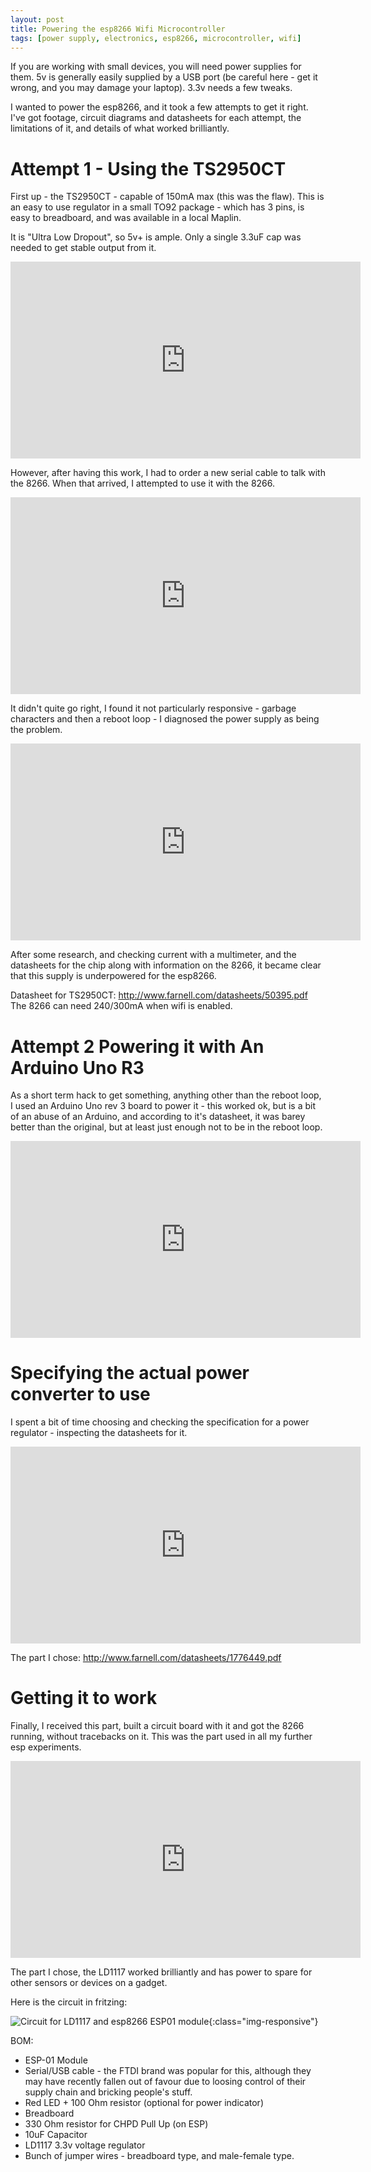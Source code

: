 ```yaml
---
layout: post
title: Powering the esp8266 Wifi Microcontroller
tags: [power supply, electronics, esp8266, microcontroller, wifi]
---
```

If you are working with small devices, you will need power supplies for them. 5v is generally easily supplied by a USB port (be careful here - get it wrong, and you may damage your laptop). 3.3v needs a few tweaks.

I wanted to power the esp8266, and it took a few attempts to get it right. I've got footage, circuit diagrams and datasheets for each attempt, the limitations of it, and details of what worked brilliantly.

# Attempt 1 - Using the TS2950CT

First up - the TS2950CT - capable of 150mA max (this was the flaw).
This is an easy to use regulator in a small TO92 package - which has 3 pins, is easy to breadboard, and was available in a local Maplin. 

It is "Ultra Low Dropout", so 5v+ is ample. Only a single 3.3uF cap was needed to get stable output from it. 

<div class="embed-responsive embed-responsive-16by9">
<iframe width="560" height="315" src="https://www.youtube.com/embed/TiqSaNfcxJo?rel=0" frameborder="0" allowfullscreen="True"></iframe>
</div> 

However, after having this work, I had to order a new serial cable to talk with the 8266. When that arrived, I attempted to use it with the 8266.
 

<div class="embed-responsive embed-responsive-16by9">
<iframe width="560" height="315" src="https://www.youtube.com/embed/WTrF5spzkZA?rel=0" frameborder="0" allowfullscreen="True"></iframe>
</div>
 
It didn't quite go right, I found it not particularly responsive - garbage characters and then a reboot loop - I diagnosed the power supply as being the problem.

<div class="embed-responsive embed-responsive-16by9">
<iframe width="560" height="315" src="https://www.youtube.com/embed/LQSVA44UN3k?rel=0" frameborder="0" allowfullscreen="True"></iframe>
</div> 

After some research, and checking current with a multimeter, and the datasheets for the chip along with information on the 8266, it became clear that this supply is underpowered for the esp8266.

Datasheet for TS2950CT: http://www.farnell.com/datasheets/50395.pdf
The 8266 can need 240/300mA when wifi is enabled.

# Attempt 2 Powering it with An Arduino Uno R3

As a short term hack to get something, anything other than the reboot loop, I used an Arduino Uno rev 3 board to power it - this worked ok, but is a bit of an abuse of an Arduino, and according to it's datasheet, it was barey better than the original, but at least just enough not to be in the reboot loop.

<div class="embed-responsive embed-responsive-16by9">
<iframe width="560" height="315" src="https://www.youtube.com/embed/Kb08nfXgguY?rel=0" frameborder="0" allowfullscreen="True"></iframe>
</div>

# Specifying the actual power converter to use

I spent a bit of time choosing and checking the specification for a power regulator - inspecting the datasheets for it.

<div class="embed-responsive embed-responsive-16by9">
<iframe width="560" height="315" src="https://www.youtube.com/embed/9eVtWcNlzaA?rel=0" frameborder="0" allowfullscreen="True"></iframe>
</div>

The part I chose: <http://www.farnell.com/datasheets/1776449.pdf>

# Getting it to work

Finally, I received this part, built a circuit board with it and got the 8266 running, without tracebacks on it. This was the part used in all my further esp experiments.

<div class="embed-responsive embed-responsive-16by9">
<iframe width="560" height="315" src="https://www.youtube.com/embed/oIST2FkOSQc?rel=0" frameborder="0" allowfullscreen="True"></iframe>
</div>

The part I chose, the LD1117 worked brilliantly and has power to spare for other sensors or devices on a gadget.

Here is the circuit in fritzing:

![Circuit for LD1117 and esp8266 ESP01 module](https://github.com/orionrobots/esp8266_video_series/blob/master/fritzing%20circuits/Basic_esp_and_3v_bb.jpg?raw=true){:class="img-responsive"}

BOM:

* ESP-01 Module
* Serial/USB cable - the FTDI brand was popular for this, although they may have recently fallen out of favour due to loosing control of their supply chain and bricking people's stuff.
* Red LED + 100 Ohm resistor (optional for power indicator)
* Breadboard
* 330 Ohm resistor for CHPD Pull Up (on ESP)
* 10uF Capacitor
* LD1117 3.3v voltage regulator
* Bunch of jumper wires - breadboard type, and male-female type.